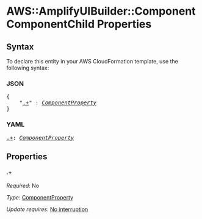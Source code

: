 # AWS::AmplifyUIBuilder::Component ComponentChild Properties

## Syntax

To declare this entity in your AWS CloudFormation template, use the following syntax:

### JSON

<pre>
{
    "<a href="#.+" title=".+">.+</a>" : <i><a href="componentproperty.md">ComponentProperty</a></i>
}
</pre>

### YAML

<pre>
<a href="#.+" title=".+">.+</a>: <i><a href="componentproperty.md">ComponentProperty</a></i>
</pre>

## Properties

#### \.+

_Required_: No

_Type_: <a href="componentproperty.md">ComponentProperty</a>

_Update requires_: [No interruption](https://docs.aws.amazon.com/AWSCloudFormation/latest/UserGuide/using-cfn-updating-stacks-update-behaviors.html#update-no-interrupt)

